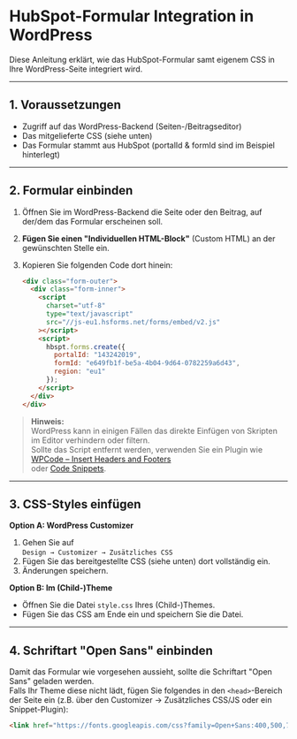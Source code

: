 # HubSpot-Formular Integration in WordPress

Diese Anleitung erklärt, wie das HubSpot-Formular samt eigenem CSS in Ihre WordPress-Seite integriert wird.

---

## 1. Voraussetzungen

- Zugriff auf das WordPress-Backend (Seiten-/Beitragseditor)
- Das mitgelieferte CSS (siehe unten)
- Das Formular stammt aus HubSpot (portalId & formId sind im Beispiel hinterlegt)

---

## 2. Formular einbinden

1. Öffnen Sie im WordPress-Backend die Seite oder den Beitrag, auf der/dem das Formular erscheinen soll.
2. **Fügen Sie einen "Individuellen HTML-Block"** (Custom HTML) an der gewünschten Stelle ein.
3. Kopieren Sie folgenden Code dort hinein:

    ```html
    <div class="form-outer">
      <div class="form-inner">
        <script
          charset="utf-8"
          type="text/javascript"
          src="//js-eu1.hsforms.net/forms/embed/v2.js"
        ></script>
        <script>
          hbspt.forms.create({
            portalId: "143242019",
            formId: "e649fb1f-be5a-4b04-9d64-0782259a6d43",
            region: "eu1"
          });
        </script>
      </div>
    </div>
    ```

> **Hinweis:**  
> WordPress kann in einigen Fällen das direkte Einfügen von Skripten im Editor verhindern oder filtern.  
> Sollte das Script entfernt werden, verwenden Sie ein Plugin wie  
> [WPCode – Insert Headers and Footers](https://de.wordpress.org/plugins/insert-headers-and-footers/)  
> oder [Code Snippets](https://de.wordpress.org/plugins/code-snippets/).

---

## 3. CSS-Styles einfügen

**Option A: WordPress Customizer**

1. Gehen Sie auf  
   `Design → Customizer → Zusätzliches CSS`
2. Fügen Sie das bereitgestellte CSS (siehe unten) dort vollständig ein.
3. Änderungen speichern.

**Option B: Im (Child-)Theme**

- Öffnen Sie die Datei `style.css` Ihres (Child-)Themes.
- Fügen Sie das CSS am Ende ein und speichern Sie die Datei.

---

## 4. Schriftart "Open Sans" einbinden

Damit das Formular wie vorgesehen aussieht, sollte die Schriftart "Open Sans" geladen werden.  
Falls Ihr Theme diese nicht lädt, fügen Sie folgendes in den `<head>`-Bereich der Seite ein (z.B. über den Customizer → Zusätzliches CSS/JS oder ein Snippet-Plugin):

```html
<link href="https://fonts.googleapis.com/css?family=Open+Sans:400,500,700&display=swap" rel="stylesheet">
